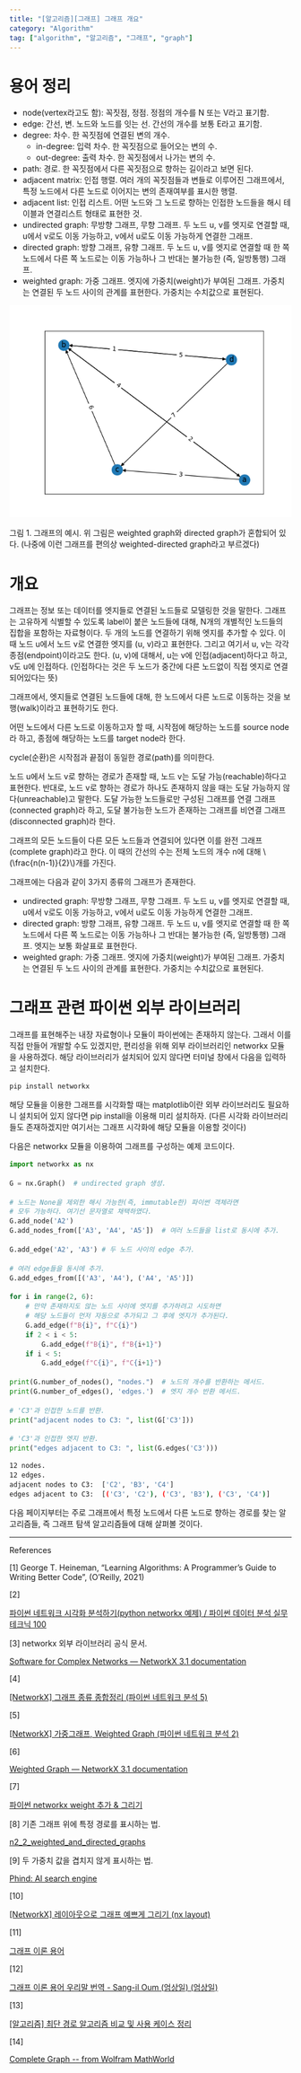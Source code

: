 ```yaml
---
title: "[알고리즘][그래프] 그래프 개요"
category: "Algorithm"
tag: ["algorithm", "알고리즘", "그래프", "graph"]
---
```


# 용어 정리

- node(vertex라고도 함): 꼭짓점, 정점. 정점의 개수를 N 또는 V라고 표기함.
- edge: 간선, 변. 노드와 노드를 잇는 선. 간선의 개수를 보통 E라고 표기함.
- degree: 차수. 한 꼭짓점에 연결된 변의 개수.
    - in-degree: 입력 차수. 한 꼭짓점으로 들어오는 변의 수.
    - out-degree: 출력 차수. 한 꼭짓점에서 나가는 변의 수.
- path: 경로. 한 꼭짓점에서 다른 꼭짓점으로 향하는 길이라고 보면 된다.
- adjacent matrix: 인접 행렬. 여러 개의 꼭짓점들과 변들로 이루어진 그래프에서, 특정 노드에서 다른 노드로 이어지는 변의 존재여부를 표시한 행렬.
- adjacent list: 인접 리스트. 어떤 노드와 그 노드로 향하는 인접한 노드들을 해시 테이블과 연결리스트 형태로 표현한 것.
- undirected graph: 무방향 그래프, 무향 그래프. 두 노드 u, v를 엣지로 연결할 때, u에서 v로도 이동 가능하고, v에서 u로도 이동 가능하게 연결한 그래프.
- directed graph: 방향 그래프, 유향 그래프. 두 노드 u, v를 엣지로 연결할 때 한 쪽 노드에서 다른 쪽 노드로는 이동 가능하나 그 반대는 불가능한 (즉, 일방통행) 그래프.
- weighted graph: 가중 그래프. 엣지에 가중치(weight)가 부여된 그래프. 가중치는 연결된 두 노드 사이의 관계를 표현한다. 가중치는 수치값으로 표현된다.

![그림 1. 그래프의 예시. 위 그림은 weighted graph와 directed graph가 혼합되어 있다. (나중에 이런 그래프를 편의상 weighted-directed graph라고 부르겠다)](/images/2023-07-24/2023-07-24-algorithm-graph-introduction-1.png)

그림 1. 그래프의 예시. 위 그림은 weighted graph와 directed graph가 혼합되어 있다. (나중에 이런 그래프를 편의상 weighted-directed graph라고 부르겠다)

# 개요

그래프는 정보 또는 데이터를 엣지들로 연결된 노드들로 모델링한 것을 말한다. 그래프는 고유하게 식별할 수 있도록 label이 붙은 노드들에 대해, N개의 개별적인 노드들의 집합을 포함하는 자료형이다. 두 개의 노드를 연결하기 위해 엣지를 추가할 수 있다. 이 때 노드 u에서 노드 v로 연결한 엣지를 (u, v)라고 표현한다. 그리고 여기서 u, v는 각각 종점(endpoint)이라고도 한다. (u, v)에 대해서, u는 v에 인접(adjacent)하다고 하고, v도 u에 인접하다. (인접하다는 것은 두 노드가 중간에 다른 노드없이 직접 엣지로 연결되어있다는 뜻)

그래프에서, 엣지들로 연결된 노드들에 대해, 한 노드에서 다른 노드로 이동하는 것을 보행(walk)이라고 표현하기도 한다. 

어떤 노드에서 다른 노드로 이동하고자 할 때, 시작점에 해당하는 노드를 source node라 하고, 종점에 해당하는 노드를 target node라 한다. 

cycle(순환)은 시작점과 끝점이 동일한 경로(path)를 의미한다. 

노드 u에서 노드 v로 향하는 경로가 존재할 때, 노드 v는 도달 가능(reachable)하다고 표현한다. 반대로, 노드 v로 향하는 경로가 하나도 존재하지 않을 때는 도달 가능하지 않다(unreachable)고 말한다. 도달 가능한 노드들로만 구성된 그래프를 연결 그래프(connected graph)라 하고, 도달 불가능한 노드가 존재하는 그래프를 비연결 그래프(disconnected graph)라 한다. 

그래프의 모든 노드들이 다른 모든 노드들과 연결되어 있다면 이를 완전 그래프(complete graph)라고 한다. 이 때의 간선의 수는 전체 노드의 개수 n에 대해 \\(\frac{n(n-1)}{2}\\)개를 가진다. 

그래프에는 다음과 같이 3가지 종류의 그래프가 존재한다. 

- undirected graph: 무방향 그래프, 무향 그래프. 두 노드 u, v를 엣지로 연결할 때, u에서 v로도 이동 가능하고, v에서 u로도 이동 가능하게 연결한 그래프.
- directed graph: 방향 그래프, 유향 그래프. 두 노드 u, v를 엣지로 연결할 때 한 쪽 노드에서 다른 쪽 노드로는 이동 가능하나 그 반대는 불가능한 (즉, 일방통행) 그래프. 엣지는 보통 화살표로 표현한다.
- weighted graph: 가중 그래프. 엣지에 가중치(weight)가 부여된 그래프. 가중치는 연결된 두 노드 사이의 관계를 표현한다. 가중치는 수치값으로 표현된다.

# 그래프 관련 파이썬 외부 라이브러리

그래프를 표현해주는 내장 자료형이나 모듈이 파이썬에는 존재하지 않는다. 그래서 이를 직접 만들어 개발할 수도 있겠지만, 편리성을 위해 외부 라이브러리인 networkx 모듈을 사용하겠다. 해당 라이브러리가 설치되어 있지 않다면 터미널 창에서 다음을 입력하고 설치한다.

```bash
pip install networkx
```

해당 모듈을 이용한 그래프를 시각화할 때는 matplotlib이란 외부 라이브러리도 필요하니 설치되어 있지 않다면 pip install을 이용해 미리 설치하자. (다른 시각화 라이브러리들도 존재하겠지만 여기서는 그래프 시각화에 해당 모듈을 이용할 것이다)

다음은 networkx 모듈을 이용하여 그래프를 구성하는 예제 코드이다.

```python
import networkx as nx

G = nx.Graph()  # undirected graph 생성.

# 노드는 None을 제외한 해시 가능한(즉, immutable한) 파이썬 객체라면 
# 모두 가능하다. 여기선 문자열로 채택하였다. 
G.add_node('A2') 
G.add_nodes_from(['A3', 'A4', 'A5'])  # 여러 노드들을 list로 동시에 추가.

G.add_edge('A2', 'A3') # 두 노드 사이의 edge 추가.

# 여러 edge들을 동시에 추가.
G.add_edges_from([('A3', 'A4'), ('A4', 'A5')])

for i in range(2, 6):
    # 만약 존재하지도 않는 노드 사이에 엣지를 추가하려고 시도하면 
    # 해당 노드들이 먼저 자동으로 추가되고 그 후에 엣지가 추가된다. 
    G.add_edge(f"B{i}", f"C{i}")
    if 2 < i < 5:
        G.add_edge(f"B{i}", f"B{i+1}")
    if i < 5:
        G.add_edge(f"C{i}", f"C{i+1}")

print(G.number_of_nodes(), "nodes.")  # 노드의 개수를 반환하는 메서드.
print(G.number_of_edges(), 'edges.')  # 엣지 개수 반환 메서드. 

# 'C3'과 인접한 노드를 반환.
print("adjacent nodes to C3: ", list(G['C3']))

# 'C3'과 인접한 엣지 반환. 
print("edges adjacent to C3: ", list(G.edges('C3')))
```

```bash
12 nodes.
12 edges.
adjacent nodes to C3:  ['C2', 'B3', 'C4']
edges adjacent to C3:  [('C3', 'C2'), ('C3', 'B3'), ('C3', 'C4')]
```

다음 페이지부터는 주로 그래프에서 특정 노드에서 다른 노드로 향하는 경로를 찾는 알고리즘들, 즉 그래프 탐색 알고리즘들에 대해 살펴볼 것이다.

---

References

[1] George T. Heineman, “Learning Algorithms: A Programmer’s Guide to Writing Better Code”, (O’Reilly, 2021)

[2] 

[파이썬 네트워크 시각화 분석하기(python networkx 예제) / 파이썬 데이터 분석 실무 테크닉 100](https://suy379.tistory.com/62)

[3] networkx 외부 라이브러리 공식 문서.

[Software for Complex Networks — NetworkX 3.1 documentation](https://networkx.org/documentation/stable/index.html)

[4]

[[NetworkX] 그래프 종류 종합정리 (파이썬 네트워크 분석 5)](https://brain-nim.tistory.com/47)

[5]

[[NetworkX] 가중그래프, Weighted Graph (파이썬 네트워크 분석 2)](https://brain-nim.tistory.com/36)

[6]

[Weighted Graph — NetworkX 3.1 documentation](https://networkx.org/documentation/stable/auto_examples/drawing/plot_weighted_graph.html)

[7]

[파이썬 networkx weight 추가 & 그리기](https://choiseokwon.tistory.com/166)

[8] 기존 그래프 위에 특정 경로를 표시하는 법.

[n2_2_weighted_and_directed_graphs](https://transport-systems.imperial.ac.uk/tf/60008_21/n2_2_weighted_and_directed_graphs.html)

[9] 두 가중치 값을 겹치지 않게 표시하는 법.

[Phind: AI search engine](https://www.phind.com/agent?cache=clkdfag0q0009mc08mtk3xpdc)

[10]

[[NetworkX] 레이아웃으로 그래프 예쁘게 그리기 (nx layout)](https://brain-nim.tistory.com/61)

[11]

[그래프 이론 용어](https://ko.wikipedia.org/wiki/그래프_이론_용어)

[12]

[그래프 이론 용어 우리말 번역 - Sang-il Oum (엄상일) (엄상일)](https://dimag.ibs.re.kr/home/sangil/2015/그래프-이론-용어-우리말-번역/)

[13]

[[알고리즘] 최단 경로 알고리즘 비교 및 사용 케이스 정리](https://devluce.tistory.com/19)

[14]

[Complete Graph -- from Wolfram MathWorld](https://mathworld.wolfram.com/CompleteGraph.html)